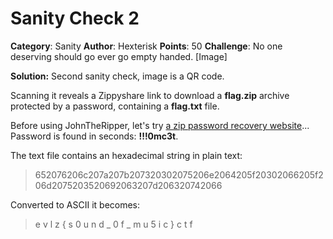 # Sanity Check 2
**Category**: Sanity
**Author**: Hexterisk
**Points**: 50
**Challenge**: 
No one deserving should go ever go empty handed.
[Image]

**Solution:** 
Second sanity check, image is a QR code.

Scanning it reveals a Zippyshare link to download a **flag.zip** archive protected by a password, containing a **flag.txt** file.

Before using JohnTheRipper, let's try [a zip password recovery website](https://passwordrecovery.io/zip-file-password-removal/)... Password is found in seconds: **!!!0mc3t**.

The text file contains an hexadecimal string in plain text:
> 652076206c207a207b207320302075206e2064205f20302066205f206d2075203520692063207d206320742066

Converted to ASCII it becomes:
> e v l z { s 0 u n d _ 0 f _ m u 5 i c } c t f
